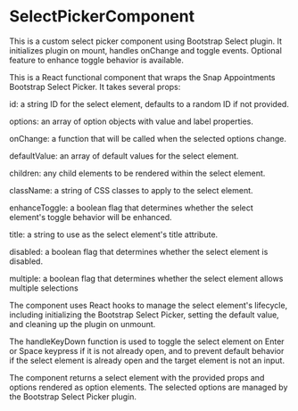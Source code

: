 # SelectPickerComponent
This is a custom select picker component using Bootstrap Select plugin. It initializes plugin on mount, handles onChange and toggle events. Optional feature to enhance toggle behavior is available.

This is a React functional component that wraps the Snap Appointments Bootstrap Select Picker. It takes several props:

id: a string ID for the select element, defaults to a random ID if not provided.

options: an array of option objects with value and label properties.

onChange: a function that will be called when the selected options change.

defaultValue: an array of default values for the select element.

children: any child elements to be rendered within the select element.

className: a string of CSS classes to apply to the select element.

enhanceToggle: a boolean flag that determines whether the select element's toggle behavior will be enhanced.

title: a string to use as the select element's title attribute.

disabled: a boolean flag that determines whether the select element is disabled.

multiple: a boolean flag that determines whether the select element allows multiple selections

The component uses React hooks to manage the select element's lifecycle, including initializing the Bootstrap Select Picker, setting the default value, and cleaning up the plugin on unmount.

The handleKeyDown function is used to toggle the select element on Enter or Space keypress if it is not already open, and to prevent default behavior if the select element is already open and the target element is not an input.

The component returns a select element with the provided props and options rendered as option elements. The selected options are managed by the Bootstrap Select Picker plugin.
